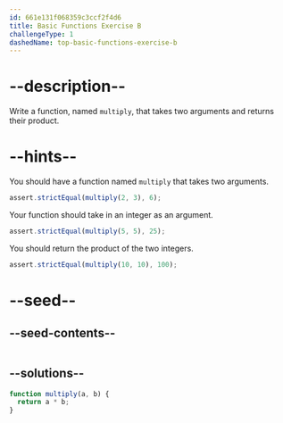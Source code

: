```yaml
---
id: 661e131f068359c3ccf2f4d6
title: Basic Functions Exercise B
challengeType: 1
dashedName: top-basic-functions-exercise-b
---
```


# --description--

Write a function, named `multiply`, that takes two arguments and returns their product.

# --hints--

You should have a function named `multiply` that takes two arguments.

```js
assert.strictEqual(multiply(2, 3), 6);
```

Your function should take in an integer as an argument.

```js
assert.strictEqual(multiply(5, 5), 25);
```

You should return the product of the two integers.

```js
assert.strictEqual(multiply(10, 10), 100);
```


# --seed--

## --seed-contents--

```js

```

## --solutions--

```js 
function multiply(a, b) {
  return a * b;
}
```
